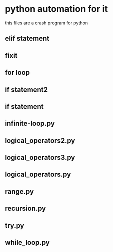 # python automation for it
this files are a crash program for python
## elif statement
## fixit
## for loop
## if statement2
## if statement
## infinite-loop.py
## logical_operators2.py
## logical_operators3.py
## logical_operators.py
## range.py
## recursion.py
## try.py
## while_loop.py

